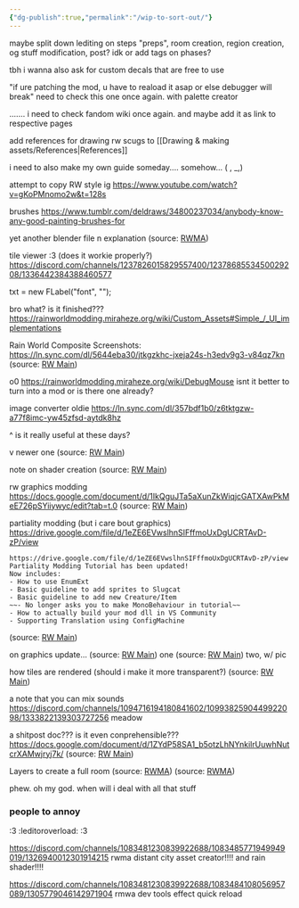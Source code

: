 ```yaml
---
{"dg-publish":true,"permalink":"/wip-to-sort-out/"}
---
```


maybe split down lediting on steps "preps", room creation, region creation, og stuff modification, post? idk
or add tags on phases?

tbh i wanna also ask for custom decals that are free to use

"if ure patching the mod, u have to reaload it asap or else debugger will break"
need to check this one once again. with palette creator

....... i need to check fandom wiki once again.
and maybe add it as link to respective pages

add references for drawing rw scugs to [[Drawing & making assets/References\|References]]

i need to also make my own guide someday.... somehow... ( , \_,)

attempt to copy RW style ig
https://www.youtube.com/watch?v=gKoPMnomo2w&t=128s

brushes
https://www.tumblr.com/deldraws/34800237034/anybody-know-any-good-painting-brushes-for

yet another blender file n explanation
(source: [RWMA](https://discord.com/channels/1083481230839922688/1238553690047119481/1291452791729950873))


tile viewer :3 (does it workie properly?)
https://discord.com/channels/1237826015829557400/1237868553450029208/1336442384388460577


txt = new FLabel("font", "");

bro what? is it finished???
https://rainworldmodding.miraheze.org/wiki/Custom_Assets#Simple_/_UI_implementations

Rain World Composite Screenshots:
https://ln.sync.com/dl/5644eba30/jtkgzkhc-jxeja24s-h3edv9g3-v84qz7kn
(source: [RW Main](https://discord.com/channels/291184728944410624/296133304632213504/518599984258613248))

o0
https://rainworldmodding.miraheze.org/wiki/DebugMouse
isnt it better to turn into a mod
or is there one already?


image converter
oldie
https://ln.sync.com/dl/357bdf1b0/z6tktgzw-a77f8imc-yw45zfsd-aytdk8hz

^ is it really useful at these days?

v newer one
(source: [RW Main](https://discord.com/channels/291184728944410624/431534164932689921/772724366017691648))



note on shader creation
(source: [RW Main](https://discord.com/channels/1237826015829557400/1237868501960491141/1331819627981963326))


rw graphics modding
https://docs.google.com/document/d/1IkQguJTa5aXunZkWiqjcGATXAwPkMeE726pSYiiywyc/edit?tab=t.0
(source: [RW Main](https://discord.com/channels/291184728944410624/431534164932689921/469157856852049931))

partiality modding (but i care bout graphics)
https://drive.google.com/file/d/1eZE6EVwslhnSIFffmoUxDgUCRTAvD-zP/view
```
https://drive.google.com/file/d/1eZE6EVwslhnSIFffmoUxDgUCRTAvD-zP/view
Partiality Modding Tutorial has been updated!
Now includes:
- How to use EnumExt
- Basic guideline to add sprites to Slugcat
- Basic guideline to add new Creature/Item
~~- No longer asks you to make MonoBehaviour in tutorial~~
- How to actually build your mod dll in VS Community
- Supporting Translation using ConfigMachine
```
(source: [RW Main](https://discord.com/channels/291184728944410624/481900360324218880/721332622034206761))

on graphics update...
(source: [RW Main](https://discord.com/channels/291184728944410624/305139167300550666/1194317180137902162)) one
(source: [RW Main](https://discord.com/channels/291184728944410624/305139167300550666/1090446015842222142)) two, w/ pic


how tiles are rendered (should i make it more transparent?)
(source: [RW Main](https://discord.com/channels/291184728944410624/305139167300550666/838172761549045761))

a note that you can mix sounds
https://discord.com/channels/1094716194180841602/1099382590449922098/1333822139303727256 meadow


a shitpost doc??? is it even conprehensible???
https://docs.google.com/document/d/1ZYdP58SA1_b5otzLhNYnkilrUuwhNutcrXAMwjryj7k/
(source: [RW Main](https://discord.com/channels/291184728944410624/965639206561009664/1309660909739708437))

Layers to create a full room
(source: [RWMA](https://discord.com/channels/1083481230839922688/1083484064549437470/1306379121911136380))
(source: [RWMA](https://discord.com/channels/1083481230839922688/1083484064549437470/1294397902231179418))


phew. oh my god.
when will i deal with all that stuff


### people to annoy
:3 :leditoroverload: :3

https://discord.com/channels/1083481230839922688/1083485771949949019/1326940012301914215 rwma
distant city asset creator!!!!
and rain shader!!!!

https://discord.com/channels/1083481230839922688/1083484108056957089/1305779046142971904 rmwa
dev tools effect quick reload